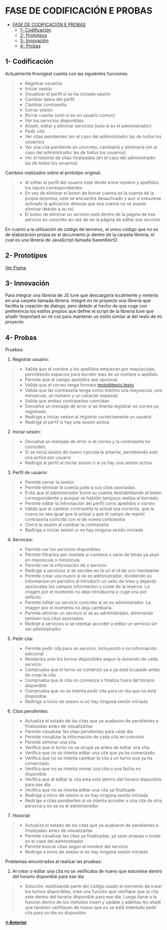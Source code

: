 # FASE DE CODIFICACIÓN E PROBAS

- [FASE DE CODIFICACIÓN E PROBAS](#fase-de-codificación-e-probas)
  - [1- Codificación](#1--codificación)
  - [2- Prototipos](#2--prototipos)
  - [3- Innovación](#3--innovación)
  - [4- Probas](#4--probas)

## 1- Codificación

Actualmente Kronigest cuenta con las siguientes funciones:
> - Registrar usuarios
> - Iniciar sesión
> - Visualizar el perfil si se ha iniciado sesión
> - Cambiar datos del perfil
> - Cambiar contraseña
> - Cerrar sesión
> - Borrar cuenta (solo si es un usuario común)
> - Ver los servicios disponibles
> - Añadir, editar y eliminar servicios (solo si es el administrador)
> - Pedir cita
> - Ver citas pendientes (en el caso del administrador las de todos los usuarios)
> - Ver una cita pendiente en concreto, cambiarla y eliminarla (en el caso del administrador las de todos los usuarios)
> - Ver el historial de citas finalizadas (en el caso del administrador las de todos los usuarios)

Cambios realizados sobre el prototipo original:
> - Al editar el perfil del usuario este divide entre nombre y apellidos los inputs correspondientes
> - En vez de eliminar el boton de borrar cuenta en la cuenta de la propia empresa, este se encuentra desactivado y aun si estuviese activado la aplicación detecta que esa cuenta no se puede eliminar debido a su rol.
> - El boton de eliminar un servicio está dentro de la página de ese servicio en concreto en vez de en la página de editar ese servicio

En cuanto a la utilización de código de terceros, el unico código que no es de elaboración propia es el documento js dentro de la carpeta libreria, el cual es una libreria de JavaScript llamada SweetAlert2.

## 2- Prototipos

[Ver Figma](https://www.figma.com/design/kikFpU4xkhWabWEbbvvzY4/ProyectoDAW?node-id=2-2&t=e9g2RXawkTYaEqbH-1)

## 3- Innovación

Para integrar una libreria de JS tuve que descargarla localmente y meterla en una carpeta llamada libreria. Integré en mi proyecto una libreria que facilita la creación de dialogs, pero debido al hecho de que coge con preferencia los estilos propios que define el script de la libreria tuve que añadir !important en mi css para mantener un estilo similar al del resto de mi proyecto.

## 4- Probas

Pruebas:

1. Registrar usuario: 
> - Valida que el nombre y los apellidos empiecen por mayúsculas, permitiendo espacios para escribir mas de un nombre o apellido. 
> - Permite que el campo apellidos sea opcional.
> - Valida que el correo tenga formato texto@texto.texto
> - Valida que las contraseña tenga como mínimo una mayuscula, una minuscula, un número y un caracter especial.
> - Valida que ambas contraseñas coincidan.
> - Devuelve un mensaje de error si se intenta registrar un correo ya registrado.
> - Redirige a iniciar sesion al registrar correctamente un usuario.
> - Redirige al perfil si hay una sesión activa.

2. Iniciar sesión:
> - Devuelve un mensaje de error si el correo y la contraseña no coinciden.
> - Si se inicia sesión de nuevo cancela la anterior, permitiendo solo una activa por usuario
> - Redirige al perfil al iniciar sesion o si ya hay una sesión activa.

3. Perfil de usuario:
> - Permite cerrar la sesión.
> - Permite eliminar la cuenta junto a sus citas asociadas.
> - Evita que el administrador borre su cuenta deshabilitando el boton correspondiente y aunque se habilite tampoco realiza el borrado.
> - Permite editar la información del perfil como apellidos o correo
> - Valida que al cambiar contraseña la actual sea correcta, que la nueva no sea igual que la actual y que el campo de repetir contraseña coincida con el de nueva contraseña
> - Cierra la sesión al cambiar la contraseña
> - Redirige a iniciar sesión si no hay ninguna sesión iniciada

4. Servicios:
> - Permite ver los servicios disponibles
> - Permite filtrarlos por nombre si contiene x serie de letras ya sean en mayúscula o minúscula.
> - Permite ver la información de x servicio
> - Redirige a servicios si se escribe en la url el id de uno inexistente
> - Permite crear uno nuevo si se es administrador, dividiendo su informacion en parrafos al introducir un salto de linea y dejando opcionales los campos informacion y coste de la reserva. La imagen por el momento no deja introducirla y coge una por defecto.
> - Permite editar un servicio concreto si se es administrador. La imagen por el momento no deja cambiarla.
> - Permite eliminar un servicio si se es administrador, eliminando tambien sus citas asociadas.
> - Redirije a servicios si se intentar acceder a editar un servicio sin ser administrador

5. Pedir cita:
> - Permite pedir cita para un servicio, incluyendo o no información adicional
> - Renderiza solo los turnos disponibles segun la duración de cada servicio
> - Comprueba que el turno no comenzó ya o ya está ocupado antes de crear la cita
> - Comprueba que la cita no comienza o finaliza fuera del horario disponible
> - Comprueba que no se intenta pedir cita para un dia que no está disponible.
> - Redirige a inicio de sesion si no hay ninguna sesión iniciada

6. Citas pendientes:
> - Actualiza el estado de las citas que ya acabaron de pendientes a finalizadas antes de visualizarlas
> - Permite visualizar las citas pendientes para cada dia
> - Permite visualizar la información de cada cita en concreto
> - Permite eliminar una cita.
> - Verifica que el turno no se ocupó ya antes de editar una cita.
> - Verifica que no se intenta editar una cita que ya ha comenzado
> - Verifica que no se intenta cambiar la cita a un turno que ya ha comenzado
> - Verifica que no se intenta mover una cita a una fecha no disponible
> - Verifica que al editar la cita esta esté dentro del horario disponible para ese dia
> - Verifica que no se intenta editar una cita ya finalizada
> - Redirige a inicio de sesion si no hay ninguna sesión iniciada
> - Redirige a citas pendientes si se intenta acceder a una cita de otra persona y no se es el administrador.

7. Historial:
> - Actualiza el estado de las citas que ya acabaron de pendientes a finalizadas antes de visualizarlas
> - Permite visualizar las citas ya finalizadas, ya sean propias o todas en el caso del administrador.
> - Permite buscar citas segun el nombre del servicio
> - Redirige a inicio de sesion si no hay ninguna sesión iniciada

Problemas encontrados al realizar las pruebas:

1. Al crear o editar una cita no se verificaba de nuevo que estuviese dentro del horario disponible para ese dia
> - Solución: reutilizando parte del código usado al momento de crear los turnos disponibles, cree una función que verifique que la cita este dentro del horario disponible para ese dia. Luego llame a la funcion dentro de los metodos insert y update y ademas les añadi que tambien verifiquen de nuevo que no se está intentado pedir cita para un dia no disponible.

[**<-Anterior**](../../README.md)
